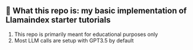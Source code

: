 ## 🤖 What this repo is: my basic implementation of Llamaindex starter tutorials

1. This repo is primarily meant for educational purposes only
2. Most LLM calls are setup with GPT3.5 by default

